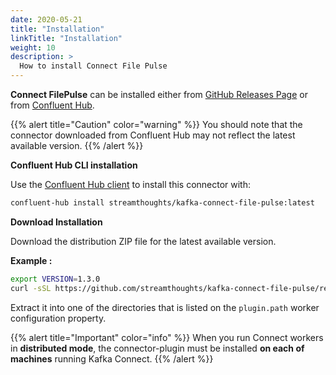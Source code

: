 ```yaml
---
date: 2020-05-21
title: "Installation"
linkTitle: "Installation"
weight: 10
description: >
  How to install Connect File Pulse
---
```



**Connect FilePulse** can be installed either from [GitHub Releases Page](https://github.com/streamthoughts/kafka-connect-file-pulse/releases) or from [Confluent Hub](https://www.confluent.io/hub/streamthoughts/kafka-connect-file-pulse).

{{% alert title="Caution" color="warning" %}}
You should note that the connector downloaded from Confluent Hub may not reflect the latest available version.
{{% /alert %}}

**Confluent Hub CLI installation**

Use the [Confluent Hub client](https://docs.confluent.io/current/confluent-hub/client.html) to install this connector with:

```bash
confluent-hub install streamthoughts/kafka-connect-file-pulse:latest
```

**Download Installation**

Download the distribution ZIP file for the latest available version.

**Example :**
```bash
export VERSION=1.3.0
curl -sSL https://github.com/streamthoughts/kafka-connect-file-pulse/releases/download/v$VERSION/streamthoughts-kafka-connect-file-pulse-$VERSION.zip
```

Extract it into one of the directories that is listed on the `plugin.path` worker configuration property.

{{% alert title="Important" color="info" %}}
When you run Connect workers in **distributed mode**, the connector-plugin must be installed **on each of machines** running Kafka Connect.
{{% /alert %}}




